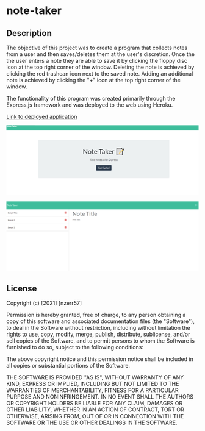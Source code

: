 # note-taker

## Description

The objective of this project was to create a program that collects notes from a user and then saves/deletes them at the user's discretion. Once the the user enters a note they are able to save it by clicking the floppy disc icon at the top right corner of the window. Deleting the note is achieved by clicking the red trashcan icon next to the saved note. Adding an additional note is achieved by clicking the "+" icon at the top right corner of the window.

The functionality of this program was created primarily through the Express.js framework and was deployed to the web using Heroku.

[Link to deployed application](https://note-taker-nzerr57.herokuapp.com/)

![screenshot-1](https://github.com/nzerr57/note-taker/blob/718269aba81ea077e523ef0bbce9713906ada7d4/images/note-taker-screenshot-1.png)

![screenshot-2](https://github.com/nzerr57/note-taker/blob/718269aba81ea077e523ef0bbce9713906ada7d4/images/note-taker-screenshot-2.png)

## License

Copyright (c) [2021] [nzerr57]

Permission is hereby granted, free of charge, to any person obtaining a copy of this software and associated documentation files (the "Software"), to deal in the Software without restriction, including without limitation the rights to use, copy, modify, merge, publish, distribute, sublicense, and/or sell copies of the Software, and to permit persons to whom the Software is furnished to do so, subject to the following conditions:

The above copyright notice and this permission notice shall be included in all copies or substantial portions of the Software.

THE SOFTWARE IS PROVIDED "AS IS", WITHOUT WARRANTY OF ANY KIND, EXPRESS OR IMPLIED, INCLUDING BUT NOT LIMITED TO THE WARRANTIES OF MERCHANTABILITY, FITNESS FOR A PARTICULAR PURPOSE AND NONINFRINGEMENT. IN NO EVENT SHALL THE AUTHORS OR COPYRIGHT HOLDERS BE LIABLE FOR ANY CLAIM, DAMAGES OR OTHER LIABILITY, WHETHER IN AN ACTION OF CONTRACT, TORT OR OTHERWISE, ARISING FROM, OUT OF OR IN CONNECTION WITH THE SOFTWARE OR THE USE OR OTHER DEALINGS IN THE SOFTWARE.

